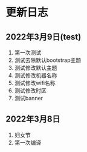 # 更新日志

## 2022年3月9日(test)

1. 第一次测试
2. 测试去除默认bootstrap主题
3. 测试修改默认主题
4. 测试修改机器名称
5. 测试修改wifi名称
6. 测试修改时区
7. 测试banner

## 2022年3月8日

1. 妇女节
2. 第一次编译
